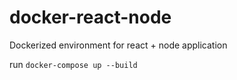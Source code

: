 # docker-react-node
Dockerized environment for react + node application

run `docker-compose up --build`